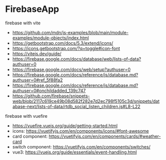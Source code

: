 # FirebaseApp
firebase with vite

- https://github.com/mdn/js-examples/blob/main/module-examples/module-objects/index.html
- https://getbootstrap.com/docs/5.3/extend/icons/
- https://icons.getbootstrap.com/?q=toggle#icon-font
- https://vitejs.dev/guide/
- https://firebase.google.com/docs/database/web/lists-of-data?authuser=0
- https://firebase.google.com/docs/web/setup?authuser=0
- https://firebase.google.com/docs/reference/js/database.md?authuser=0#ref_5f88fa2
- https://firebase.google.com/docs/reference/js/database.md?authuser=0#onchildadded_139c747
- https://github.com/firebase/snippets-web/blob/2117c619ce49b08d582f282e7d2ec798f5105c3d/snippets/database-next/lists-of-data/rtdb_social_listen_children.js#L8-L22


firebase with vuefire
- https://vuefire.vuejs.org/guide/getting-started.html
- icons: https://vuetifyjs.com/en/components/icons/#font-awesome
- card component: https://vuetifyjs.com/en/components/cards/#weather-card
- switch component: https://vuetifyjs.com/en/components/switches/
- vue3: https://vuejs.org/guide/essentials/event-handling.html